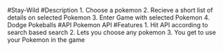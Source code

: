 #Stay-Wild
#Description
	1. Choose a pokemon
	2. Recieve a short list of details on selected Pokemon
	3. Enter Game with selected Pokemon
  4. Dodge Pokeballs
#API
	Pokemon API
#Features
	1. Hit API according to search based search
	2. Lets you choose any pokemon
	3. You get to use your Pokemon in the game

	
	

	
